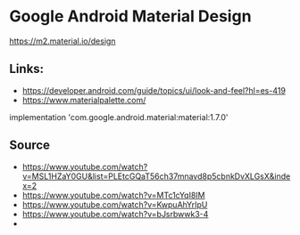 # Google Android Material Design
https://m2.material.io/design

## Links:
* https://developer.android.com/guide/topics/ui/look-and-feel?hl=es-419
* https://www.materialpalette.com/

implementation 'com.google.android.material:material:1.7.0'

## Source

* https://www.youtube.com/watch?v=MSL1HZaY0GU&list=PLEtcGQaT56ch37mnavd8p5cbnkDvXLGsX&index=2
* https://www.youtube.com/watch?v=MTc1cYqI8IM
* https://www.youtube.com/watch?v=KwpuAhYrIpU
* https://www.youtube.com/watch?v=bJsrbwwk3-4
* 
